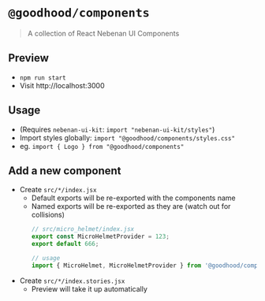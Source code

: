 # `@goodhood/components`

> A collection of React Nebenan UI Components

## Preview

- `npm run start`
- Visit http://localhost:3000

## Usage

- (Requires `nebenan-ui-kit`: `import "nebenan-ui-kit/styles"`)
- Import styles globally: `import "@goodhood/components/styles.css"`
- eg. `import { Logo } from "@goodhood/components"`

## Add a new component

- Create `src/*/index.jsx`
    - Default exports will be re-exported with the components name
    - Named exports will be re-exported as they are (watch out for collisions)
        ```js
        // src/micro_helmet/index.jsx
        export const MicroHelmetProvider = 123;
        export default 666;
      
        // usage
        import { MicroHelmet, MicroHelmetProvider } from '@goodhood/components';
      ```
- Create `src/*/index.stories.jsx`
    - Preview will take it up automatically


